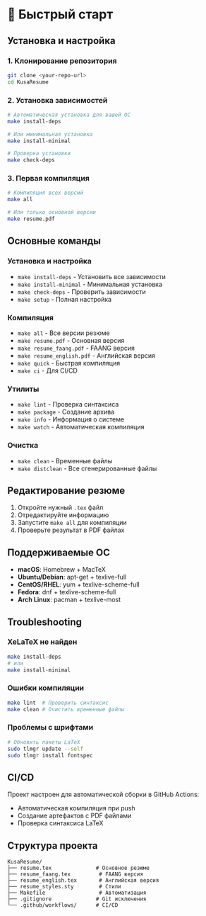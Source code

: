 # 🚀 Быстрый старт

## Установка и настройка

### 1. Клонирование репозитория
```bash
git clone <your-repo-url>
cd KusaResume
```

### 2. Установка зависимостей
```bash
# Автоматическая установка для вашей ОС
make install-deps

# Или минимальная установка
make install-minimal

# Проверка установки
make check-deps
```

### 3. Первая компиляция
```bash
# Компиляция всех версий
make all

# Или только основной версии
make resume.pdf
```

## Основные команды

### Установка и настройка
- `make install-deps` - Установить все зависимости
- `make install-minimal` - Минимальная установка
- `make check-deps` - Проверить зависимости
- `make setup` - Полная настройка

### Компиляция
- `make all` - Все версии резюме
- `make resume.pdf` - Основная версия
- `make resume_faang.pdf` - FAANG версия
- `make resume_english.pdf` - Английская версия
- `make quick` - Быстрая компиляция
- `make ci` - Для CI/CD

### Утилиты
- `make lint` - Проверка синтаксиса
- `make package` - Создание архива
- `make info` - Информация о системе
- `make watch` - Автоматическая компиляция

### Очистка
- `make clean` - Временные файлы
- `make distclean` - Все сгенерированные файлы

## Редактирование резюме

1. Откройте нужный `.tex` файл
2. Отредактируйте информацию
3. Запустите `make all` для компиляции
4. Проверьте результат в PDF файлах

## Поддерживаемые ОС

- **macOS**: Homebrew + MacTeX
- **Ubuntu/Debian**: apt-get + texlive-full
- **CentOS/RHEL**: yum + texlive-scheme-full
- **Fedora**: dnf + texlive-scheme-full
- **Arch Linux**: pacman + texlive-most

## Troubleshooting

### XeLaTeX не найден
```bash
make install-deps
# или
make install-minimal
```

### Ошибки компиляции
```bash
make lint  # Проверить синтаксис
make clean # Очистить временные файлы
```

### Проблемы с шрифтами
```bash
# Обновить пакеты LaTeX
sudo tlmgr update --self
sudo tlmgr install fontspec
```

## CI/CD

Проект настроен для автоматической сборки в GitHub Actions:
- Автоматическая компиляция при push
- Создание артефактов с PDF файлами
- Проверка синтаксиса LaTeX

## Структура проекта

```
KusaResume/
├── resume.tex              # Основное резюме
├── resume_faang.tex         # FAANG версия
├── resume_english.tex       # Английская версия
├── resume_styles.sty        # Стили
├── Makefile                 # Автоматизация
├── .gitignore              # Git исключения
└── .github/workflows/      # CI/CD
```
